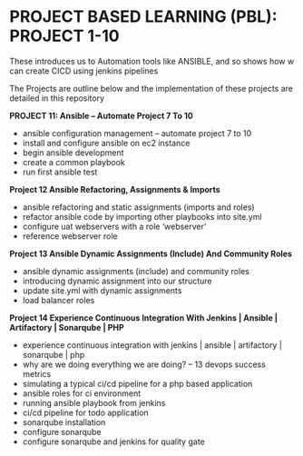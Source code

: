 # PROJECT BASED LEARNING (PBL):   PROJECT 1-10

These introduces us to Automation tools like ANSIBLE, and so shows how w can create CICD using jenkins pipelines

The Projects are outline below and the implementation of these projects are detailed in this repository

**PROJECT 11: Ansible – Automate Project 7 To 10**

* ansible configuration management – automate project 7 to 10
* install and configure ansible on ec2 instance
* begin ansible development
* create a common playbook
* run first ansible test

**Project 12 Ansible Refactoring, Assignments & Imports**

* ansible refactoring and static assignments (imports and roles)
* refactor ansible code by importing other playbooks into site.yml
* configure uat webservers with a role ‘webserver’
* reference webserver role

**Project 13 Ansible Dynamic Assignments (Include) And Community Roles**

* ansible dynamic assignments (include) and community roles
* introducing dynamic assignment into our structure
* update site.yml with dynamic assignments
* load balancer roles

**Project 14 Experience Continuous Integration With Jenkins | Ansible | Artifactory | Sonarqube | PHP**

* experience continuous integration with jenkins | ansible | artifactory | sonarqube | php
* why are we doing everything we are doing? – 13 devops success metrics
* simulating a typical ci/cd pipeline for a php based application
* ansible roles for ci environment
* running ansible playbook from jenkins
* ci/cd pipeline for todo application
* sonarqube installation
* configure sonarqube
* configure sonarqube and jenkins for quality gate